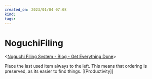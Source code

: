 ```yaml
---
created_on: 2023/01/04 07:08
kind:
tags:
---
```


# NoguchiFiling

<[Noguchi Filing System - Blog - Get Everything Done](http://markforster.squarespace.com/blog/2008/6/9/noguchi-filing-system.html)>

Place the last used item always to the left. This means that ordering is preserved, as its easier to find things. \[\[Productivity]]
